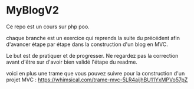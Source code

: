 # MyBlogV2
Ce repo est un cours sur php poo.

chaque branche est un exercice qui reprends la suite du précédent afin d'avancer étape par étape dans la construction d'un blog en MVC.

Le but est de pratiquer et de progresser. Ne regardez pas la correction avant d'être sur d'avoir bien validé l'étape du readme. 

voici en plus une trame que vous pouvez suivre pour la construction d'un projet MVC :
https://whimsical.com/trame-mvc-5LR4aijhBU11YxMPVo57pZ